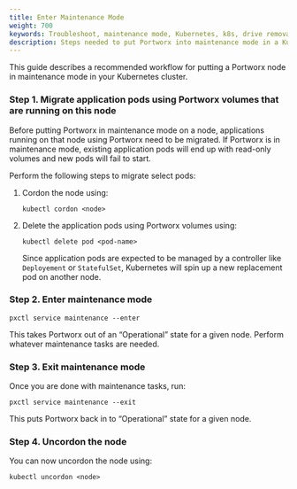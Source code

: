 ```yaml
---
title: Enter Maintenance Mode
weight: 700
keywords: Troubleshoot, maintenance mode, Kubernetes, k8s, drive removal, drive replacement, pool list, pool priority
description: Steps needed to put Portworx into maintenance mode in a Kubernetes cluster
---
```


This guide describes a recommended workflow for putting a Portworx node in maintenance mode in your Kubernetes cluster.

### Step 1. Migrate application pods using Portworx volumes that are running on this node

Before putting Portworx in maintenance mode on a node, applications running on that node using Portworx need to be migrated. If Portworx is in maintenance mode, existing application pods will end up with read-only volumes and new pods will fail to start.

Perform the following steps to migrate select pods:

1. Cordon the node using:

    ```text
    kubectl cordon <node>
    ```

2. Delete the application pods using Portworx volumes using:

    ```text
    kubectl delete pod <pod-name>
    ```

    Since application pods are expected to be managed by a controller like `Deployement` or `StatefulSet`, Kubernetes will spin up a new replacement pod on another node.

### Step 2. Enter maintenance mode

```text
pxctl service maintenance --enter
```

This takes Portworx out of an “Operational” state for a given node. Perform whatever maintenance tasks are needed.

### Step 3. Exit maintenance mode

Once you are done with maintenance tasks, run:

```text
pxctl service maintenance --exit
```

This puts Portworx back in to “Operational” state for a given node.

###  Step 4. Uncordon the node

You can now uncordon the node using:

```text
kubectl uncordon <node>
```
